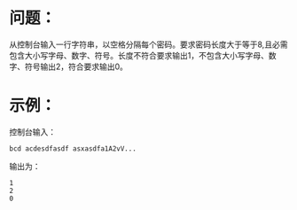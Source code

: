 # 问题：
从控制台输入一行字符串，以空格分隔每个密码。要求密码长度大于等于8,且必需包含大小写字母、数字、符号。长度不符合要求输出1，不包含大小写字母、数字、符号输出2，符合要求输出0。

# 示例：
控制台输入： 
``` 
bcd acdesdfasdf asxasdfa1A2vV...
```
输出为：
```
1
2
0
```